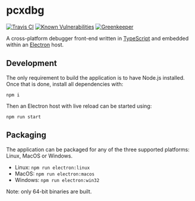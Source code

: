 # pcxdbg

[![Travis CI](https://img.shields.io/travis/pcxdbg/pcxdbg.svg?style=flat-square)](https://travis-ci.org/pcxdbg/pcxdbg)
[![Known Vulnerabilities](https://snyk.io/test/github/pcxdbg/pcxdbg/badge.svg)](https://snyk.io/test/github/pcxdbg/pcxdbg)
[![Greenkeeper](https://badges.greenkeeper.io/pcxdbg/pcxdbg.svg)](https://greenkeeper.io/)

A cross-platform debugger front-end written in [TypeScript](https://www.typescriptlang.org/) and embedded within an [Electron](https://electron.atom.io/) host.

## Development

The only requirement to build the application is to have Node.js installed. Once that is done, install all dependencies with:

```npm i```

Then an Electron host with live reload can be started using:

```npm run start```

## Packaging

The application can be packaged for any of the three supported platforms: Linux, MacOS or Windows.

* Linux: ```npm run electron:linux```
* MacOS: ```npm run electron:macos```
* Windows: ```npm run electron:win32```

Note: only 64-bit binaries are built.

